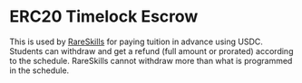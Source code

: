 # ERC20 Timelock Escrow

This is used by [RareSkills](https://www.rareskills.io) for paying tuition in advance using USDC. Students can withdraw and get a refund (full amount or prorated) according to the schedule. RareSkills cannot withdraw more than what is programmed in the schedule.
